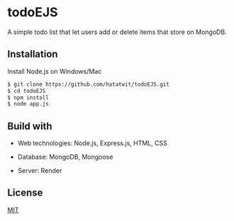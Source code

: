 # todoEJS

A simple todo list that let users add or delete items that store on MongoDB.


## Installation

Install Node.js on Windows/Mac

```bash
$ git clone https://github.com/hatatwit/todoEJS.git
$ cd todoEJS
$ npm install
$ node app.js

```

## Build with

* Web technologies: Node.js, Express.js, HTML, CSS

* Database: MongoDB, Mongoose

* Server: Render

## License

[MIT](https://choosealicense.com/licenses/mit/)
